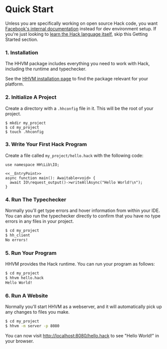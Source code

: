 # Quick Start

<FbInfo>

Unless you are specifically working on open source Hack code, you want [Facebook's internal documentation](https://our.internmc.facebook.com/intern/wiki/First-app/) instead for dev environment setup. If you're just looking to [learn the Hack language itself](/docs/hack/source-code-fundamentals/introduction), skip this Getting Started section.

</FbInfo>

### 1. Installation

The HHVM package includes everything you need to work with Hack,
including the runtime and typechecker.

See the [HHVM installation page](/docs/hhvm/installation/introduction) to
find the package relevant for your platform.

### 2. Initialize A Project

Create a directory with a `.hhconfig` file in it. This will be the
root of your project.

```
$ mkdir my_project
$ cd my_project
$ touch .hhconfig
```

### 3. Write Your First Hack Program

Create a file called `my_project/hello.hack` with the following code:

```hack
use namespace HH\Lib\IO;

<<__EntryPoint>>
async function main(): Awaitable<void> {
  await IO\request_output()->writeAllAsync("Hello World!\n");
}
```

### 4. Run The Typechecker

Normally you'll get type errors and hover information from within your
IDE. You can also run the typechecker directly to confirm that you
have no type errors in any files in your project.

```bash
$ cd my_project
$ hh_client
No errors!
```

### 5. Run Your Program

HHVM provides the Hack runtime. You can run your program as follows:

```bash
$ cd my_project
$ hhvm hello.hack
Hello World!
```

### 6. Run A Website

Normally you'll start HHVM as a webserver, and it will automatically
pick up any changes to files you make.


```bash
$ cd my_project
$ hhvm -m server -p 8080
```

You can now visit [http://localhost:8080/hello.hack](http://localhost:8080/hello.hack) to see "Hello
World!" in your browser.
